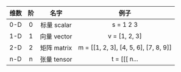 | 维数 |  阶  |    名字     |                 例子                  |
| :--: | :--: | :---------: | :-----------------------------------: |
| 0-D  |  0   | 标量 scalar |               s = 1 2 3               |
| 1-D  |  1   | 向量 vector |             v = [1, 2, 3]             |
| 2-D  |  2   | 矩阵 matrix | m = [[1, 2, 3], [4, 5, 6], [7, 8, 9]\] |
| n-D  |  n   | 张量 tensor |             t = [[[ n...              |

